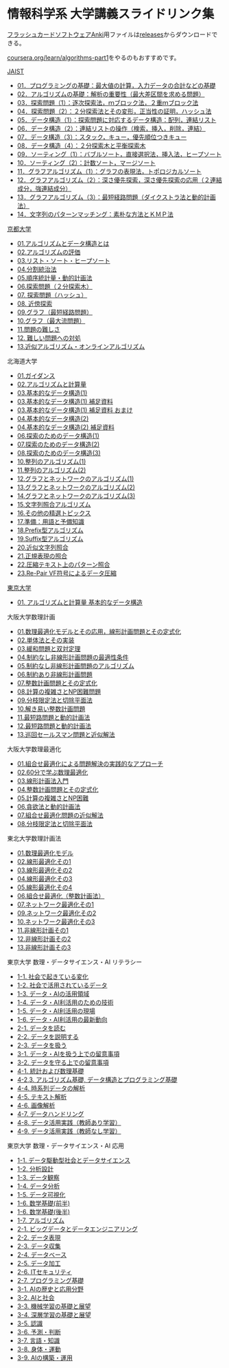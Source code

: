 # 情報科学系 大学講義スライドリンク集

[フラッシュカードソフトウェアAnki](https://apps.ankiweb.net/)用ファイルは[releases](https://github.com/growingspaghetti/awesome-japanese-university-algorithm-slides/releases)からダウンロードできる。

[coursera.org/learn/algorithms-part1](https://www.coursera.org/learn/algorithms-part1)をやるのもおすすめです。

[JAIST](https://www.jaist.ac.jp/~uehara/course/2015/i111/index.html)
- [01．プログラミングの基礎：最大値の計算，入力データの合計などの基礎](https://www.jaist.ac.jp/~uehara/course/2015/i111/pdf/01.pdf)
- [02．アルゴリズムの基礎：解析の重要性（最大差区間を求める問題）](https://www.jaist.ac.jp/~uehara/course/2015/i111/pdf/02.pdf)
- [03．探索問題（1）：逐次探索法，ｍブロック法，２重ｍブロック法](https://www.jaist.ac.jp/~uehara/course/2015/i111/pdf/03.pdf)
- [04．探索問題（2）：２分探索法とその変形，正当性の証明，ハッシュ法](https://www.jaist.ac.jp/~uehara/course/2015/i111/pdf/04.pdf)
- [05．データ構造（1）：探索問題に対応するデータ構造：配列，連結リスト](https://www.jaist.ac.jp/~uehara/course/2015/i111/pdf/05.pdf)
- [06．データ構造（2）：連結リストの操作（検索，挿入，削除，連結）](https://www.jaist.ac.jp/~uehara/course/2015/i111/pdf/06.pdf)
- [07．データ構造（3）：スタック，キュー，優先順位つきキュー](https://www.jaist.ac.jp/~uehara/course/2015/i111/pdf/07.pdf)
- [08．データ構造（4）：２分探索木と平衡探索木](https://www.jaist.ac.jp/~uehara/course/2015/i111/pdf/08.pdf)
- [09．ソーティング（1）：バブルソート，直接選択法，挿入法，ヒープソート](https://www.jaist.ac.jp/~uehara/course/2015/i111/pdf/09.pdf)
- [10．ソーティング（2）：計数ソート，マージソート](https://www.jaist.ac.jp/~uehara/course/2015/i111/pdf/10.pdf)
- [11．グラフアルゴリズム（1）：グラフの表現法，トポロジカルソート](https://www.jaist.ac.jp/~uehara/course/2015/i111/pdf/11.pdf)
- [12．グラフアルゴリズム（2）：深さ優先探索，深さ優先探索の応用（２連結成分，強連結成分）](https://www.jaist.ac.jp/~uehara/course/2015/i111/pdf/12.pdf)
- [13．グラフアルゴリズム（3）：最短経路問題（ダイクストラ法と動的計画法）](https://www.jaist.ac.jp/~uehara/course/2015/i111/pdf/13.pdf)
- [14．文字列のパターンマッチング：素朴な方法とＫＭＰ法](https://www.jaist.ac.jp/~uehara/course/2015/i111/pdf/14.pdf)

[京都大学](https://hkashima.github.io/course_algorithm_2020.html)
- [01.アルゴリズムとデータ構造とは](https://hkashima.github.io/algorithm2020_1.pdf)
- [02.アルゴリズムの評価](https://hkashima.github.io/algorithm2020_2.pdf)
- [03.リスト・ソート・ヒープソート](https://hkashima.github.io/algorithm2020_3.pdf)
- [04.分割統治法](https://hkashima.github.io/algorithm2020_4.pdf)
- [05.順序統計量・動的計画法](https://hkashima.github.io/algorithm2020_5.pdf)
- [06.探索問題（２分探索木）](https://hkashima.github.io/algorithm2020_6.pdf)
- [07. 探索問題（ハッシュ）](https://hkashima.github.io/algorithm2020_7.pdf)
- [08. 近傍探索](https://hkashima.github.io/algorithm2020_8.pdf)
- [09.グラフ（最短経路問題）](https://hkashima.github.io/algorithm2020_9.pdf)
- [10.グラフ（最大流問題）](https://hkashima.github.io/algorithm2020_10.pdf)
- [11.問題の難しさ](https://hkashima.github.io/algorithm2020_11.pdf)
- [12. 難しい問題への対処](https://hkashima.github.io/algorithm2020_12.pdf)
- [13.近似アルゴリズム・オンラインアルゴリズム](https://hkashima.github.io/algorithm2020_13.pdf)

北海道大学
- [01.ガイダンス]()
- [02.アルゴリズムと計算量]()
- [03.基本的なデータ構造(1)]()
- [03.基本的なデータ構造(1) 補足資料]()
- [03.基本的なデータ構造(1) 補足資料 おまけ]()
- [04.基本的なデータ構造(2)]()
- [04.基本的なデータ構造(2) 補足資料]()
- [06.探索のためのデータ構造(1)]()
- [07.探索のためのデータ構造(2)]()
- [08.探索のためのデータ構造(3)]()
- [10.整列のアルゴリズム(1)]()
- [11.整列のアルゴリズム(2)]()
- [12.グラフとネットワークのアルゴリズム(1)]()
- [13.グラフとネットワークのアルゴリズム(2)]()
- [14.グラフとネットワークのアルゴリズム(3)]()
- [15.文字列照合アルゴリズム]()
- [16.その他の精選トピックス]()
- [17.準備：用語と予備知識]()
- [18.Prefix型アルゴリズム]()
- [19.Suffix型アルゴリズム]()
- [20.近似文字列照合]()
- [21.正規表現の照合]()
- [22.圧縮テキスト上のパターン照合]()
- [23.Re-Pair VF符号によるデータ圧縮]()

[東京大学](https://www-ui.is.s.u-tokyo.ac.jp/~takeo/course/2020/algorithm/index.html)
- [01. アルゴリズムと計算量 基本的なデータ構造](https://www-ui.is.s.u-tokyo.ac.jp/~takeo/course/2020/algorithm/introduction.pdf)

大阪大学数理計画
- [01.数理最適化モデルとその応用，線形計画問題とその定式化]()
- [02.単体法とその実装]()
- [03.緩和問題と双対定理]()
- [04.制約なし非線形計画問題の最適性条件]()
- [05.制約なし非線形計画問題のアルゴリズム]()
- [06.制約あり非線形計画問題]()
- [07.整数計画問題とその定式化]()
- [08.計算の複雑さとNP困難問題]()
- [09.分枝限定法と切除平面法]()
- [10.解き易い整数計画問題]()
- [11.最短路問題と動的計画法]()
- [12.最短路問題と動的計画法]()
- [13.巡回セールスマン問題と近似解法]()

大阪大学数理最適化
- [01.組合せ最適化による問題解決の実践的なアプローチ]()
- [02.60分で学ぶ数理最適化]()
- [03.線形計画法入門]()
- [04.整数計画問題とその定式化]()
- [05.計算の複雑さとNP困難]()
- [06.貪欲法と動的計画法]()
- [07.組合せ最適化問題の近似解法]()
- [08.分枝限定法と切除平面法]()

東北大学数理計画法
- [01.数理最適化モデル]()
- [02.線形最適化その1]()
- [03.線形最適化その2]()
- [04.線形最適化その3]()
- [05.線形最適化その4]()
- [06.組合せ最適化（整数計画法）]()
- [07.ネットワーク最適化その1]()
- [09.ネットワーク最適化その2]()
- [10.ネットワーク最適化その3]()
- [11.非線形計画その1]()
- [12.非線形計画その2]()
- [13.非線形計画その3]()

東京大学 数理・データサイエンス・AI リテラシー
- [1-1. 社会で起きている変化]()
- [1-2. 社会で活用されているデータ]()
- [1-3. データ・AIの活用領域]()
- [1-4. データ・AI利活用のための技術]()
- [1-5. データ・AI利活用の現場]()
- [1-6. データ・AI利活用の最新動向]()
- [2-1. データを読む]()
- [2-2. データを説明する]()
- [2-3. データを扱う]()
- [3-1. データ・AIを扱う上での留意事項]()
- [3-2. データを守る上での留意事項]()
- [4-1. 統計および数理基礎]()
- [4-2,3. アルゴリズム基礎, データ構造とプログラミング基礎]()
- [4-4. 時系列データの解析]()
- [4-5. テキスト解析]()
- [4-6. 画像解析]()
- [4-7. データハンドリング]()
- [4-8. データ活用実践（教師あり学習）]()
- [4-9. データ活用実践（教師なし学習）]()

東京大学 数理・データサイエンス・AI 応用
- [1-1. データ駆動型社会とデータサイエンス]()
- [1-2. 分析設計]()
- [1-3. データ観察]()
- [1-4. データ分析]()
- [1-5. データ可視化]()
- [1-6. 数学基礎(前半)]()
- [1-6. 数学基礎(後半)]()
- [1-7. アルゴリズム]()
- [2-1. ビッグデータとデータエンジニアリング]()
- [2-2. データ表現]()
- [2-3. データ収集]()
- [2-4. データベース]()
- [2-5. データ加工]()
- [2-6. ITセキュリティ]()
- [2-7. プログラミング基礎]()
- [3-1. AIの歴史と応用分野]()
- [3-2. AIと社会]()
- [3-3. 機械学習の基礎と展望]()
- [3-4. 深層学習の基礎と展望]()
- [3-5. 認識]()
- [3-6. 予測・判断]()
- [3-7. 言語・知識]()
- [3-8. 身体・運動]()
- [3-9. AIの構築・運用]()

